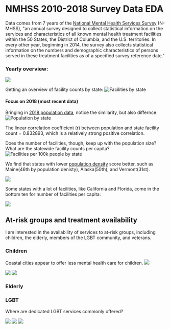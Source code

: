 # NMHSS 2010-2018 Survey Data EDA


Data comes from 7 years of the [National Mental Health Services Survey](https://www.datafiles.samhsa.gov/study-series/national-mental-health-services-survey-n-mhss-nid13521) (N-MHSS), "an annual survey designed to collect statistical information on the services and characteristics of all known mental health treatment facilities within the 50 States, the District of Columbia, and the U.S. territories. In every other year, beginning in 2014, the survey also collects statistical information on the numbers and demographic characteristics of persons served in these treatment facilities as of a specified survey reference date."


### Yearly overview:

<img src="/images/totalresponses.jpeg">


Getting an overview of facility counts by state:
![Facilities by state](/images/facByState.jpeg)

#### Focus on 2018 (most recent data)

Bringing in [2018 population data](https://www.census.gov/newsroom/press-kits/2018/pop-estimates-national-state.html), notice the similarity, but also differnce:
![Population by state](/images/popByState.jpeg)

The linear correlation coefficient (r) between population and state facility count = 0.832893,
which is a relatively strong positive correlation.

Does the number of facilities, though, keep up with the population size? What are the statewide facility counts per capita?
![Facilities per 100k people by state](/images/facPerCapitaByState.jpeg)

We find that states with lower [population density](https://en.wikipedia.org/wiki/List_of_states_and_territories_of_the_United_States_by_population_density)  score better, such as Maine(46th by population denisty), Alaska(50th), and Vermont(31st).

<img src="/images/topten1.jpeg">


Some states with a lot of facilities, like California and Florida, come in the bottom ten for number of facilities per capita:

<img src="/images/bottomten1.jpeg">



## At-risk groups and treatment availability 

I am interested in the availability of services to at-risk groups, including children, the elderly, members of the LGBT community, and veterans.



### Children

Coastal cities appear to offer less mental health care for children.
<img src="/images/child_h.jpeg">

<img src="/images/child_l.jpeg">

<img src="/images/child_by_state.jpeg">




### Elderly




### LGBT

Where are dedicated LGBT services commonly offered?


<img src="/images/lgbt_h.jpeg">

<img src="/images/lgbt_l.jpeg">

<img src="/images/lgbt_by_state.jpeg">


### 

